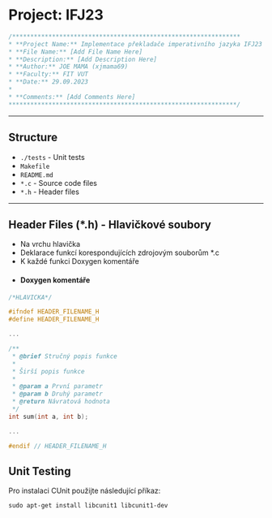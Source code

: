 # Project: IFJ23

```c
/***************************************************************
* **Project Name:** Implementace překladače imperativního jazyka IFJ23
* **File Name:** [Add File Name Here]
* **Description:** [Add Description Here]
* **Author:** JOE MAMA (xjmama69)
* **Faculty:** FIT VUT
* **Date:** 29.09.2023
*
* **Comments:** [Add Comments Here]
***************************************************************/
```
---

## Structure
- `./tests` - Unit tests
- `Makefile`
- `README.md`
- `*.c` - Source code files
- `*.h` - Header files

--- 

## Header Files (*.h) - Hlavičkové soubory
- Na vrchu hlavička
- Deklarace funkcí korespondujících zdrojovým souborům *.c
- K každé funkci Doxygen komentáře
- #### Doxygen komentáře
```c
/*HLAVICKA*/

#ifndef HEADER_FILENAME_H
#define HEADER_FILENAME_H

...

/**
 * @brief Stručný popis funkce
 *
 * Širší popis funkce
 *
 * @param a První parametr
 * @param b Druhý parametr
 * @return Návratová hodnota
 */
int sum(int a, int b);

...

#endif // HEADER_FILENAME_H
```


## Unit Testing
Pro instalaci CUnit použijte následující příkaz:

`sudo apt-get install libcunit1 libcunit1-dev`





